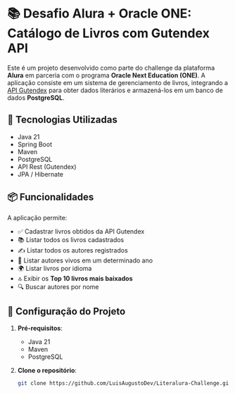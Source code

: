# 📚 Desafio Alura + Oracle ONE: Catálogo de Livros com Gutendex API

Este é um projeto desenvolvido como parte do challenge da plataforma **Alura** em parceria com o programa **Oracle Next Education (ONE)**. A aplicação consiste em um sistema de gerenciamento de livros, integrando a [API Gutendex](https://gutendex.com/) para obter dados literários e armazená-los em um banco de dados **PostgreSQL**.

## 🚀 Tecnologias Utilizadas

- Java 21
- Spring Boot
- Maven
- PostgreSQL
- API Rest (Gutendex)
- JPA / Hibernate

## 📦 Funcionalidades

A aplicação permite:

- ✅ Cadastrar livros obtidos da API Gutendex
- 📚 Listar todos os livros cadastrados
- ✍️ Listar todos os autores registrados
- 🧓 Listar autores vivos em um determinado ano
- 🌍 Listar livros por idioma
- 🔝 Exibir os **Top 10 livros mais baixados**
- 🔍 Buscar autores por nome

## 🔧 Configuração do Projeto

1. **Pré-requisitos**:
   - Java 21
   - Maven
   - PostgreSQL

2. **Clone o repositório**:

   ```bash
   git clone https://github.com/LuisAugustoDev/Literalura-Challenge.git
